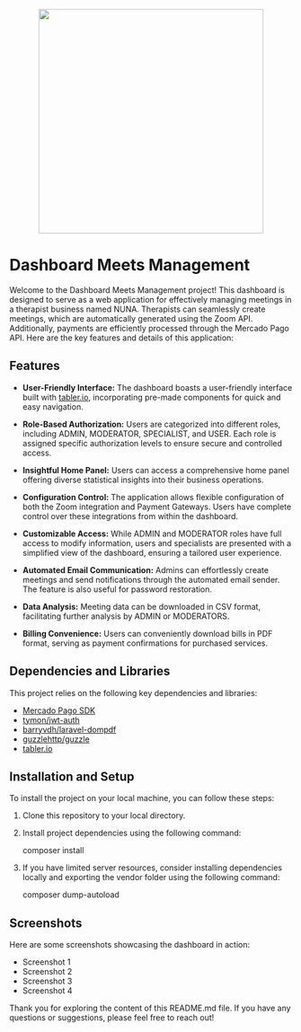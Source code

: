 <p align="center">
  <a href="https://www.nuna.com.pe" target="_blank">
    <img src="https://www.nuna.com.pe/server/public/LogoPink.jpeg" width="400">
  </a>
</p>

# Dashboard Meets Management

Welcome to the Dashboard Meets Management project! This dashboard is designed to serve as a web application for effectively managing meetings in a therapist business named NUNA. Therapists can seamlessly create meetings, which are automatically generated using the Zoom API. Additionally, payments are efficiently processed through the Mercado Pago API. Here are the key features and details of this application:

## Features

- **User-Friendly Interface:** The dashboard boasts a user-friendly interface built with [tabler.io](https://tabler.io/docs/getting-started/download), incorporating pre-made components for quick and easy navigation.

- **Role-Based Authorization:** Users are categorized into different roles, including ADMIN, MODERATOR, SPECIALIST, and USER. Each role is assigned specific authorization levels to ensure secure and controlled access.

- **Insightful Home Panel:** Users can access a comprehensive home panel offering diverse statistical insights into their business operations.

- **Configuration Control:** The application allows flexible configuration of both the Zoom integration and Payment Gateways. Users have complete control over these integrations from within the dashboard.

- **Customizable Access:** While ADMIN and MODERATOR roles have full access to modify information, users and specialists are presented with a simplified view of the dashboard, ensuring a tailored user experience.

- **Automated Email Communication:** Admins can effortlessly create meetings and send notifications through the automated email sender. The feature is also useful for password restoration.

- **Data Analysis:** Meeting data can be downloaded in CSV format, facilitating further analysis by ADMIN or MODERATORS.

- **Billing Convenience:** Users can conveniently download bills in PDF format, serving as payment confirmations for purchased services.

## Dependencies and Libraries

This project relies on the following key dependencies and libraries:

- [Mercado Pago SDK](https://github.com/mercadopago/sdk-php)
- [tymon/jwt-auth](https://github.com/tymondesigns/jwt-auth)
- [barryvdh/laravel-dompdf](https://github.com/barryvdh/laravel-dompdf)
- [guzzlehttp/guzzle](https://packagist.org/packages/guzzlehttp/guzzle)
- [tabler.io](https://tabler.io/docs/getting-started/download)

## Installation and Setup

To install the project on your local machine, you can follow these steps:

1. Clone this repository to your local directory.
2. Install project dependencies using the following command:

	composer install


3. If you have limited server resources, consider installing dependencies locally and exporting the vendor folder using the following command:

	composer dump-autoload



## Screenshots

Here are some screenshots showcasing the dashboard in action:

- Screenshot 1
- Screenshot 2
- Screenshot 3
- Screenshot 4

Thank you for exploring the content of this README.md file. If you have any questions or suggestions, please feel free to reach out!
